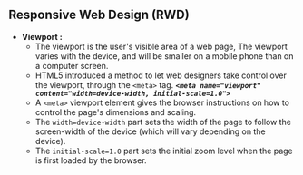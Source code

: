 ## Responsive Web Design (RWD)
- **Viewport :**
	- The viewport is the user's visible area of a web page, The viewport varies with the device, and will be smaller on a mobile phone than on a computer screen.
	- HTML5 introduced a method to let web designers take control over the viewport, through the `<meta>` tag. ***`<meta name="viewport"  content="width=device-width, initial-scale=1.0">`***
	- A `<meta>` viewport element gives the browser instructions on how to control the page's dimensions and scaling.
	- The `width=device-width` part sets the width of the page to follow the screen-width of the device (which will vary depending on the device).
	- The `initial-scale=1.0` part sets the initial zoom level when the page is first loaded by the browser.

